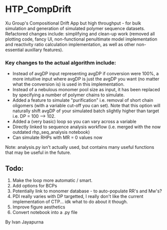 # HTP_CompDrift
Xu Group's Compositional Drift App but high throughput - for bulk simulation and generation of simulated polymer sequence datasets. Refactored changes include: simplifying and clean-up work (removed all plotting code, fancy UI, non-functional penultimate model implementation and reactivity ratio calculation implementation, as well as other non-essential auxillary features).

### Key changes to the actual algorithm include:
- Instead of avgDP input representing avgDP if conversion were 100%, a more intuitive input where avgDP is just the avgDP you want (no matter what the conversion is) is used in this implementation.
- Instead of a nebulous monomer pool size as input, it has been replaced by specifying a number of polymer chains to simulate.
- Added a feature to simulate "purification" i.e. removal of short chain oligomers (with a variable cut-off you can set). Note that this option will naturally shift avgDP of your simulated batch slightly higher than target i.e. DP = 100 --> 102.
- Added a (very basic) loop so you can vary across a variable
- Directly linked to sequence analysis workflow (i.e. merged with the now outdated rhp_seq_analysis notebook)
- Can simulate RHPs with MR = 0 values now 

Note: analysis.py isn't actually used, but contains many useful functions that may be useful in the future.

## Todo:
1. Make the loop more automatic / smart.
2. Add options for BCPs
3. Potentially link to monomer database - to auto-populate RR's and Mw's?
4. PDI really varies with DP targetted, I really don't like the current implementation of CTP... idk what to do about it though.
5. Improve figure aesthetics
6. Convert notebook into a .py file 

By Ivan Jayapurna